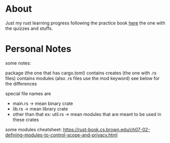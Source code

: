 # About

Just my rust learning progress following the practice book [here](https://rust-book.cs.brown.edu/ "rust practice book") the one with the quizzes and stuffs.

# Personal Notes

some notes:

package (the one that has cargo.toml) contains creates (the one with .rs files) contains modules (also .rs files use the mod keyword) see below for the differences

special file names are

- main.rs -> mean binary crate
- lib.rs -> mean library crate
- other than that ex: util.rs -> mean modules that are meant to be used in these crates

some modules cheatsheet:
https://rust-book.cs.brown.edu/ch07-02-defining-modules-to-control-scope-and-privacy.html
